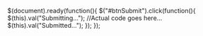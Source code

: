 $(document).ready(function(){
    $("#btnSubmit").click(function(){
    	$(this).val("Submitting...");
		//Actual code goes here…
	 	$(this).val("Submitted...");
    });
});